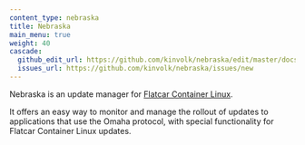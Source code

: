 ```yaml
---
content_type: nebraska
title: Nebraska
main_menu: true
weight: 40
cascade:
  github_edit_url: https://github.com/kinvolk/nebraska/edit/master/docs/
  issues_url: https://github.com/kinvolk/nebraska/issues/new
---
```


Nebraska is an update manager for [Flatcar Container Linux](https://flatcar-linux.org/).

It offers an easy way to monitor and manage the rollout of updates to applications that use the Omaha protocol, with special functionality for Flatcar Container Linux updates.
